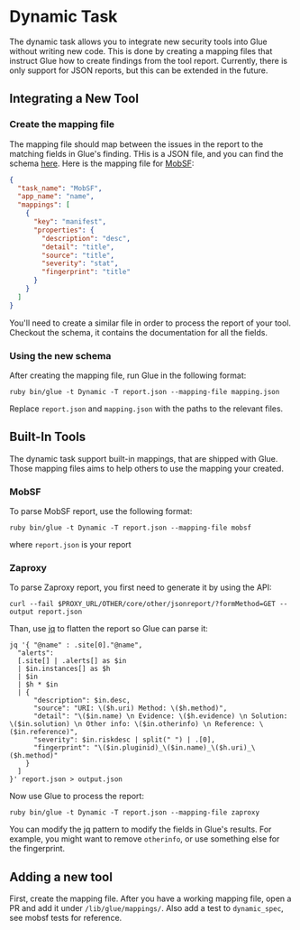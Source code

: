 # Dynamic Task
The dynamic task allows you to integrate new security tools into Glue without writing new code.
This is done by creating a mapping files that instruct Glue how to create findings from the tool report.
Currently, there is only support for JSON reports, but this can be extended in the future.

## Integrating a New Tool
### Create the mapping file
The mapping file should map between the issues in the report to the matching fields in Glue's finding.
THis is a JSON file, and you can find the schema [here](/lib/glue/mappings/schema.json).
Here is the mapping file for [MobSF](https://github.com/MobSF/Mobile-Security-Framework-MobSF):
```JSON
{
  "task_name": "MobSF",
  "app_name": "name",
  "mappings": [
    {
      "key": "manifest",
      "properties": {
        "description": "desc",
        "detail": "title",
        "source": "title",
        "severity": "stat",
        "fingerprint": "title"
      }
    }
  ]
}
```
You'll need to create a similar file in order to process the report of your tool.
Checkout the schema, it contains the documentation for all the fields.
### Using the new schema
After creating the mapping file, run Glue in the following format:
```
ruby bin/glue -t Dynamic -T report.json --mapping-file mapping.json
```
Replace `report.json` and `mapping.json` with the paths to the relevant files.

## Built-In Tools
The dynamic task support built-in mappings, that are shipped with Glue. 
Those mapping files aims to help others to use the mapping your created.

### MobSF

To parse MobSF report, use the following format:
```
ruby bin/glue -t Dynamic -T report.json --mapping-file mobsf
```
where `report.json` is your report

### Zaproxy
To parse Zaproxy report, you first need to generate it by using the API:
```
curl --fail $PROXY_URL/OTHER/core/other/jsonreport/?formMethod=GET --output report.json
```
Than, use [jq](https://stedolan.github.io/jq/) to flatten the report so Glue can parse it:
```
jq '{ "@name" : .site[0]."@name",
  "alerts": 
  [.site[] | .alerts[] as $in 
  | $in.instances[] as $h 
  | $in
  | $h * $in
  | {
      "description": $in.desc, 
      "source": "URI: \($h.uri) Method: \($h.method)",
      "detail": "\($in.name) \n Evidence: \($h.evidence) \n Solution: \($in.solution) \n Other info: \($in.otherinfo) \n Reference: \($in.reference)",
      "severity": $in.riskdesc | split(" ") | .[0],
      "fingerprint": "\($in.pluginid)_\($in.name)_\($h.uri)_\($h.method)" 
    }
  ]
}' report.json > output.json
```
Now use Glue to process the report:
```
ruby bin/glue -t Dynamic -T report.json --mapping-file zaproxy
```
You can modify the jq pattern to modify the fields in Glue's results. For example, you might want to remove `otherinfo`, or use something else for the fingerprint.
## Adding a new tool
First, create the mapping file.
After you have a working mapping file, open a PR and add it under `/lib/glue/mappings/`. 
Also add a test to `dynamic_spec`, see mobsf tests for reference.
